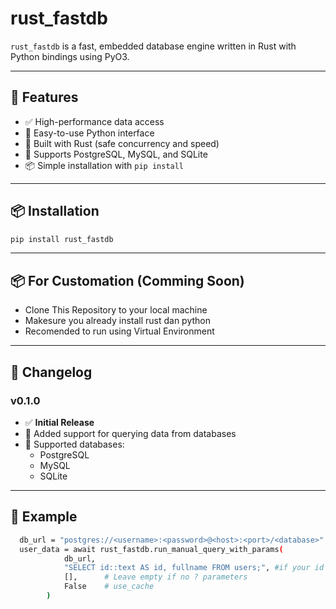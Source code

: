 # rust_fastdb

`rust_fastdb` is a fast, embedded database engine written in Rust with Python bindings using PyO3.

---

## 🚀 Features

- ✅ High-performance data access
- 🐍 Easy-to-use Python interface
- 🦀 Built with Rust (safe concurrency and speed)
- 💾 Supports PostgreSQL, MySQL, and SQLite
- 📦 Simple installation with `pip install`

---

## 📦 Installation

```bash
pip install rust_fastdb
```

---

## 📦 For Customation (Comming Soon)
 - Clone This Repository to your local machine
 - Makesure you already install rust dan python
 - Recomended to run using Virtual Environment 
 


---

## 📝 Changelog
### v0.1.0

- ✅ **Initial Release**
- 🔄 Added support for querying data from databases
- 💽 Supported databases:
  - PostgreSQL
  - MySQL
  - SQLite

---

## 🧪 Example
```bash
  db_url = "postgres://<username>:<password>@<host>:<port>/<database>" //you can use env
  user_data = await rust_fastdb.run_manual_query_with_params(
            db_url,
            "SELECT id::text AS id, fullname FROM users;", #if your id using UUID please convert to text otherwise it will getting error result
            [],      # Leave empty if no ? parameters
            False    # use_cache 
        )
```